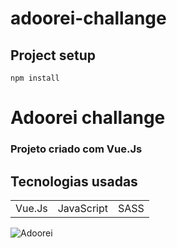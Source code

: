 # adoorei-challange

## Project setup
```
npm install
```
# Adoorei challange 

### Projeto criado com Vue.Js 



## Tecnologias usadas

<table>
<tr>
<td>
Vue.Js
</td>
  <td>
JavaScript
</td>
  <td>
SASS
</td>
</tr>
</table>

![Adoorei](https://user-images.githubusercontent.com/54215624/232898915-3190e872-a1e5-47d2-9655-74d6042a4dd7.png)
